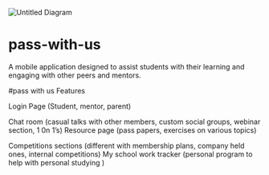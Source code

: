 
![Untitled Diagram](https://user-images.githubusercontent.com/60172127/128534224-39b7f156-0999-4ed6-a42a-ff3eb2e98596.jpg)


# pass-with-us
A mobile application designed to assist students with their learning and engaging with other peers and mentors.


#pass with us Features

Login Page (Student, mentor, parent)


Chat room (casual talks with other members, custom social groups, webinar section, 1 0n 1’s)
Resource page (pass papers, exercises on various topics)

Competitions sections (different with membership plans, company held ones, internal competitions)
My school work tracker (personal program to help with  personal studying )


